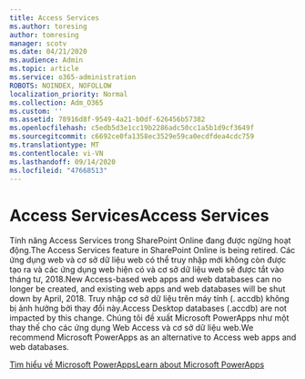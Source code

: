 ```yaml
---
title: Access Services
ms.author: toresing
author: tomresing
manager: scotv
ms.date: 04/21/2020
ms.audience: Admin
ms.topic: article
ms.service: o365-administration
ROBOTS: NOINDEX, NOFOLLOW
localization_priority: Normal
ms.collection: Adm_O365
ms.custom: ''
ms.assetid: 78916d8f-9549-4a21-b0df-626456b57382
ms.openlocfilehash: c5edb5d3e1cc19b2286adc50cc1a5b1d9cf3649f
ms.sourcegitcommit: c6692ce0fa1358ec3529e59ca0ecdfdea4cdc759
ms.translationtype: MT
ms.contentlocale: vi-VN
ms.lasthandoff: 09/14/2020
ms.locfileid: "47668513"
---
```

# <a name="access-services"></a><span data-ttu-id="3d1eb-102">Access Services</span><span class="sxs-lookup"><span data-stu-id="3d1eb-102">Access Services</span></span>

<span data-ttu-id="3d1eb-103">Tính năng Access Services trong SharePoint Online đang được ngừng hoạt động.</span><span class="sxs-lookup"><span data-stu-id="3d1eb-103">The Access Services feature in SharePoint Online is being retired.</span></span> <span data-ttu-id="3d1eb-104">Các ứng dụng web và cơ sở dữ liệu web có thể truy nhập mới không còn được tạo ra và các ứng dụng web hiện có và cơ sở dữ liệu web sẽ được tắt vào tháng tư, 2018.</span><span class="sxs-lookup"><span data-stu-id="3d1eb-104">New Access-based web apps and web databases can no longer be created, and existing web apps and web databases will be shut down by April, 2018.</span></span> <span data-ttu-id="3d1eb-105">Truy nhập cơ sở dữ liệu trên máy tính (. accdb) không bị ảnh hưởng bởi thay đổi này.</span><span class="sxs-lookup"><span data-stu-id="3d1eb-105">Access Desktop databases (.accdb) are not impacted by this change.</span></span> <span data-ttu-id="3d1eb-106">Chúng tôi đề xuất Microsoft PowerApps như một thay thế cho các ứng dụng Web Access và cơ sở dữ liệu web.</span><span class="sxs-lookup"><span data-stu-id="3d1eb-106">We recommend Microsoft PowerApps as an alternative to Access web apps and web databases.</span></span> 
  
[<span data-ttu-id="3d1eb-107">Tìm hiểu về Microsoft PowerApps</span><span class="sxs-lookup"><span data-stu-id="3d1eb-107">Learn about Microsoft PowerApps</span></span>](https://powerapps.microsoft.com/)
  